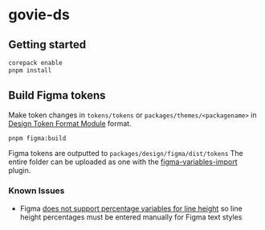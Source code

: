 # govie-ds

## Getting started

```bash
corepack enable
pnpm install
```

## Build Figma tokens

Make token changes in `tokens/tokens` or `packages/themes/<packagename>` in [Design Token Format Module](https://design-tokens.github.io/community-group/format/) format.

```
pnpm figma:build
```

Figma tokens are outputted to `packages/design/figma/dist/tokens`
The entire folder can be uploaded as one with the [figma-variables-import](https://github.com/microsoft/figma-variables-import) plugin.

### Known Issues

- Figma [does not support percentage variables for line height](https://forum.figma.com/t/allow-percentages-for-line-height/69692) so line height percentages must be entered manually for Figma text styles
